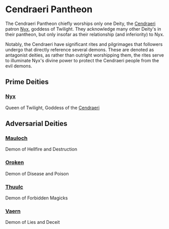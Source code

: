 # Cendraeri Pantheon

The Cendraeri Pantheon chiefly worships only one Deity, the [Cendraeri](../../../Player%20Characters/Ancenstries/The%20People%20of%20Mithrinia/Elf.md#Ash%20Elf%20(Cendraeri)) patron [Nyx](Notable%20Mithrinian%20Deities/Nyx.md), goddess of Twilight. They acknowledge many other Deity's in their pantheon, but only insofar as their relationship (and inferiority) to Nyx.

Notably, the Cendraeri have significant rites and pilgrimages that followers undergo that directly reference several demons. These are denoted as antagonist deities, as rather than outright worshipping them, the rites serve to illuminate Nyx's divine power to protect the Cendraeri people from the evil demons.

## Prime Deities

### [Nyx](Notable%20Mithrinian%20Deities/Nyx.md)

Queen of Twilight, Goddess of the [Cendraeri](../../../Player%20Characters/Ancenstries/The%20People%20of%20Mithrinia/Elf.md#Ash%20Elf%20(Cendraeri))

## Adversarial Deities

### [Mauloch](Notable%20Mithrinian%20Deities/Mauloch.md)

Demon of Hellfire and Destruction

### [Oroken](Notable%20Mithrinian%20Deities/Oroken.md)

Demon of Disease and Poison

### [Thuulc](Notable%20Mithrinian%20Deities/Thuulc.md)

Demon of Forbidden Magicks

### [Vaern](Notable%20Mithrinian%20Deities/Vaern.md)

Demon of Lies and Deceit

